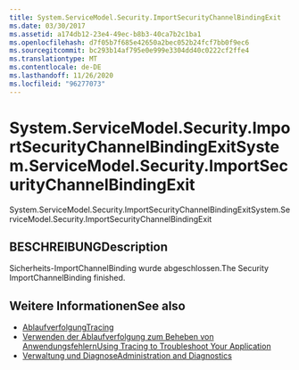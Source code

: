 ```yaml
---
title: System.ServiceModel.Security.ImportSecurityChannelBindingExit
ms.date: 03/30/2017
ms.assetid: a174db12-23e4-49ec-b8b3-40ca7b2c1ba1
ms.openlocfilehash: d7f05b7f685e42650a2bec052b24fcf7bb0f9ec6
ms.sourcegitcommit: bc293b14af795e0e999e3304dd40c0222cf2ffe4
ms.translationtype: MT
ms.contentlocale: de-DE
ms.lasthandoff: 11/26/2020
ms.locfileid: "96277073"
---
```

# <a name="systemservicemodelsecurityimportsecuritychannelbindingexit"></a><span data-ttu-id="a8f3f-102">System.ServiceModel.Security.ImportSecurityChannelBindingExit</span><span class="sxs-lookup"><span data-stu-id="a8f3f-102">System.ServiceModel.Security.ImportSecurityChannelBindingExit</span></span>

<span data-ttu-id="a8f3f-103">System.ServiceModel.Security.ImportSecurityChannelBindingExit</span><span class="sxs-lookup"><span data-stu-id="a8f3f-103">System.ServiceModel.Security.ImportSecurityChannelBindingExit</span></span>  
  
## <a name="description"></a><span data-ttu-id="a8f3f-104">BESCHREIBUNG</span><span class="sxs-lookup"><span data-stu-id="a8f3f-104">Description</span></span>  

 <span data-ttu-id="a8f3f-105">Sicherheits-ImportChannelBinding wurde abgeschlossen.</span><span class="sxs-lookup"><span data-stu-id="a8f3f-105">The Security ImportChannelBinding finished.</span></span>  
  
## <a name="see-also"></a><span data-ttu-id="a8f3f-106">Weitere Informationen</span><span class="sxs-lookup"><span data-stu-id="a8f3f-106">See also</span></span>

- [<span data-ttu-id="a8f3f-107">Ablaufverfolgung</span><span class="sxs-lookup"><span data-stu-id="a8f3f-107">Tracing</span></span>](index.md)
- [<span data-ttu-id="a8f3f-108">Verwenden der Ablaufverfolgung zum Beheben von Anwendungsfehlern</span><span class="sxs-lookup"><span data-stu-id="a8f3f-108">Using Tracing to Troubleshoot Your Application</span></span>](using-tracing-to-troubleshoot-your-application.md)
- [<span data-ttu-id="a8f3f-109">Verwaltung und Diagnose</span><span class="sxs-lookup"><span data-stu-id="a8f3f-109">Administration and Diagnostics</span></span>](../index.md)
